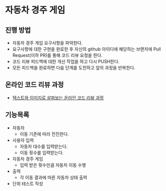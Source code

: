 # 자동차 경주 게임
## 진행 방법
* 자동차 경주 게임 요구사항을 파악한다.
* 요구사항에 대한 구현을 완료한 후 자신의 github 아이디에 해당하는 브랜치에 Pull Request(이하 PR)를 통해 코드 리뷰 요청을 한다.
* 코드 리뷰 피드백에 대한 개선 작업을 하고 다시 PUSH한다.
* 모든 피드백을 완료하면 다음 단계를 도전하고 앞의 과정을 반복한다.

## 온라인 코드 리뷰 과정
* [텍스트와 이미지로 살펴보는 온라인 코드 리뷰 과정](https://github.com/next-step/nextstep-docs/tree/master/codereview)

## 기능목록
- 자동차
  - 이동 기준에 따라 전진한다.
- 사용자 입력 
  - 자동차 대수를 입력받는다.
  - 이동 횟수를 입력받는다.
- 자동차 경주 게임
  - 입력 받은 횟수만큼 자동차 이동 수행
- 출력
  - 각 이동 결과에 따른 자동차 상태 출력
- 단위 테스트 작성